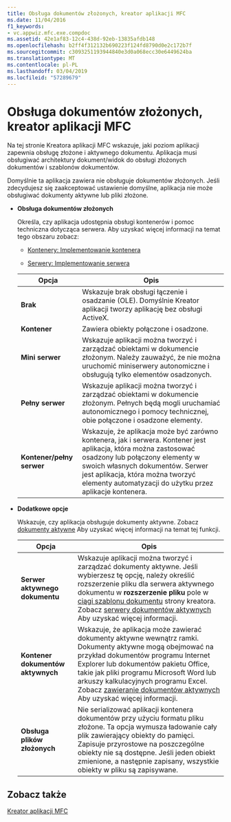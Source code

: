```yaml
---
title: Obsługa dokumentów złożonych, kreator aplikacji MFC
ms.date: 11/04/2016
f1_keywords:
- vc.appwiz.mfc.exe.compdoc
ms.assetid: 42e1af83-12c4-438d-92eb-13835afdb148
ms.openlocfilehash: b2ff4f312132b690223f124fd8790d0e2c172b7f
ms.sourcegitcommit: c3093251193944840e3d0a068ecc30e6449624ba
ms.translationtype: MT
ms.contentlocale: pl-PL
ms.lasthandoff: 03/04/2019
ms.locfileid: "57289679"
---
```

# <a name="compound-document-support-mfc-application-wizard"></a>Obsługa dokumentów złożonych, kreator aplikacji MFC

Na tej stronie Kreatora aplikacji MFC wskazuje, jaki poziom aplikacji zapewnia obsługę złożone i aktywnego dokumentu. Aplikacja musi obsługiwać architektury dokument/widok do obsługi złożonych dokumentów i szablonów dokumentów.

Domyślnie ta aplikacja zawiera nie obsługuje dokumentów złożonych. Jeśli zdecydujesz się zaakceptować ustawienie domyślne, aplikacja nie może obsługiwać dokumenty aktywne lub pliki złożone.

- **Obsługa dokumentów złożonych**

  Określa, czy aplikacja udostępnia obsługi kontenerów i pomoc techniczna dotycząca serwera. Aby uzyskać więcej informacji na temat tego obszaru zobacz:

  - [Kontenery: Implementowanie kontenera](../../mfc/containers-implementing-a-container.md)

  - [Serwery: Implementowanie serwera](../../mfc/servers-implementing-a-server.md)

  |Opcja|Opis|
  |------------|-----------------|
  |**Brak**|Wskazuje brak obsługi łączenie i osadzanie (OLE). Domyślnie Kreator aplikacji tworzy aplikację bez obsługi ActiveX.|
  |**Kontener**|Zawiera obiekty połączone i osadzone.|
  |**Mini serwer**|Wskazuje aplikacji można tworzyć i zarządzać obiektami w dokumencie złożonym. Należy zauważyć, że nie można uruchomić miniserwery autonomiczne i obsługują tylko elementów osadzonych.|
  |**Pełny serwer**|Wskazuje aplikacji można tworzyć i zarządzać obiektami w dokumencie złożonym. Pełnych będą mogli uruchamiać autonomicznego i pomocy technicznej, obie połączone i osadzone elementy.|
  |**Kontener/pełny serwer**|Wskazuje, że aplikacja może być zarówno kontenera, jak i serwera. Kontener jest aplikacja, która można zastosować osadzony lub połączony elementy w swoich własnych dokumentów. Serwer jest aplikacja, która można tworzyć elementy automatyzacji do użytku przez aplikacje kontenera.|

- **Dodatkowe opcje**

  Wskazuje, czy aplikacja obsługuje dokumenty aktywne. Zobacz [dokumenty aktywne](../../mfc/active-documents.md) Aby uzyskać więcej informacji na temat tej funkcji.

  |Opcja|Opis|
  |------------|-----------------|
  |**Serwer aktywnego dokumentu**|Wskazuje aplikacji można tworzyć i zarządzać dokumenty aktywne. Jeśli wybierzesz tę opcję, należy określić rozszerzenie pliku dla serwera aktywnego dokumentu w **rozszerzenie pliku** pole w [ciągi szablonu dokumentu](../../mfc/reference/document-template-strings-mfc-application-wizard.md) strony kreatora. Zobacz [serwery dokumentów aktywnych](../../mfc/active-document-servers.md) Aby uzyskać więcej informacji.|
  |**Kontener dokumentów aktywnych**|Wskazuje, że aplikacja może zawierać dokumenty aktywne wewnątrz ramki. Dokumenty aktywne mogą obejmować na przykład dokumentów programu Internet Explorer lub dokumentów pakietu Office, takie jak pliki programu Microsoft Word lub arkuszy kalkulacyjnych programu Excel. Zobacz [zawieranie dokumentów aktywnych](../../mfc/active-document-containment.md) Aby uzyskać więcej informacji.|
  |**Obsługa plików złożonych**|Nie serializować aplikacji kontenera dokumentów przy użyciu formatu pliku złożone. Ta opcja wymusza ładowanie cały plik zawierający obiekty do pamięci. Zapisuje przyrostowe na poszczególne obiekty nie są dostępne. Jeśli jeden obiekt zmienione, a następnie zapisany, wszystkie obiekty w pliku są zapisywane.|

## <a name="see-also"></a>Zobacz także

[Kreator aplikacji MFC](../../mfc/reference/mfc-application-wizard.md)
